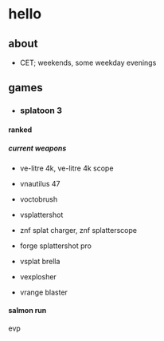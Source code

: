 # hello

## about
- CET; weekends, some weekday evenings

## games
+ ### splatoon 3
#### ranked
##### current weapons
- ve-litre 4k, ve-litre 4k scope
- vnautilus 47
- voctobrush
- vsplattershot

- znf splat charger, znf splatterscope
- forge splattershot pro
- vsplat brella
- vexplosher
- vrange blaster

#### salmon run
evp
